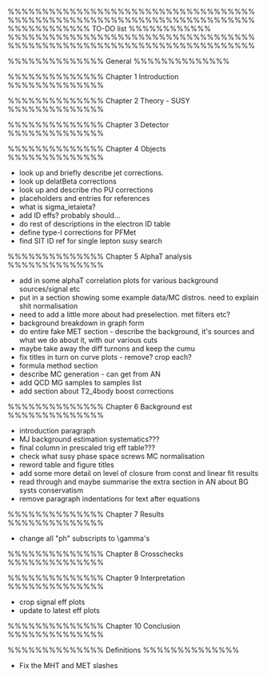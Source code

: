 %%%%%%%%%%%%%%%%%%%%%%%%%%%%%%%%%%%%%%%%%%%%%%%%%%%%%%%%%%%%%%%%%%%%%%%%
%%%%%%%%%%%%                    TO-DO list                  %%%%%%%%%%%%
%%%%%%%%%%%%%%%%%%%%%%%%%%%%%%%%%%%%%%%%%%%%%%%%%%%%%%%%%%%%%%%%%%%%%%%%

%%%%%%%%%%%%%%
General
%%%%%%%%%%%%%%

%%%%%%%%%%%%%%
Chapter 1
Introduction
%%%%%%%%%%%%%%


%%%%%%%%%%%%%%
Chapter 2
Theory - SUSY
%%%%%%%%%%%%%%


%%%%%%%%%%%%%%
Chapter 3
Detector
%%%%%%%%%%%%%%


%%%%%%%%%%%%%%
Chapter 4
Objects
%%%%%%%%%%%%%%
- look up and briefly describe jet corrections.
- look up delatBeta corrections 
- look up and describe rho PU corrections
- placeholders and entries for references
- what is sigma_ietaieta?
- add ID effs? probably should...
- do rest of descriptions in the electron ID table
- define type-I corrections for PFMet
- find SIT ID ref for single lepton susy search

%%%%%%%%%%%%%%
Chapter 5
AlphaT analysis
%%%%%%%%%%%%%%
- add in some alphaT correlation plots for various background sources/signal
etc
- put in a section showing some example data/MC distros. need to explain shit 
normalisation
- need to add a little more about had preselection. met filters etc?
- background breakdown in graph form
- do entire fake MET section - describe the background, it's sources and what we
do about it, with our various cuts
- maybe take away the diff turnons and keep the cumu
- fix titles in turn on curve plots - remove? crop each?
- formula method section
- describe MC generation - can get from AN
- add QCD MG samples to samples list
- add section about T2_4body boost corrections

%%%%%%%%%%%%%%
Chapter 6
Background est
%%%%%%%%%%%%%%
- introduction paragraph
- MJ background estimation systematics???
- final column in prescaled trig eff table???
- check what susy phase space screws MC normalisation
- reword table and figure titles
- add some more detail on level of closure from const and linear fit results
- read through and maybe summarise the extra section in AN about BG systs 
conservatism
- remove paragraph indentations for text after equations


%%%%%%%%%%%%%%
Chapter 7
Results
%%%%%%%%%%%%%%
- change all "ph" subscripts to \gamma's

%%%%%%%%%%%%%%
Chapter 8
Crosschecks
%%%%%%%%%%%%%%


%%%%%%%%%%%%%%
Chapter 9
Interpretation
%%%%%%%%%%%%%%
- crop signal eff plots
- update to latest eff plots

%%%%%%%%%%%%%%
Chapter 10
Conclusion
%%%%%%%%%%%%%%


%%%%%%%%%%%%%%
Definitions
%%%%%%%%%%%%%%
- Fix the MHT and MET slashes

